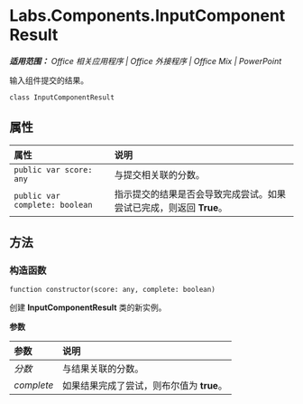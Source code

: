 ﻿
# Labs.Components.InputComponentResult

 _**适用范围：** Office 相关应用程序 | Office 外接程序 | Office Mix | PowerPoint_

输入组件提交的结果。

```
class InputComponentResult
```


## 属性


|属性|说明|
|:-----|:-----|
| `public var score: any`|与提交相关联的分数。|
| `public var complete: boolean`|指示提交的结果是否会导致完成尝试。如果尝试已完成，则返回 **True**。|

## 方法




### 构造函数

 `function constructor(score: any, complete: boolean)`

创建 **InputComponentResult** 类的新实例。

 **参数**


|参数|说明|
|:-----|:-----|
| _分数_|与结果关联的分数。|
| _complete_|如果结果完成了尝试，则布尔值为 **true**。|
